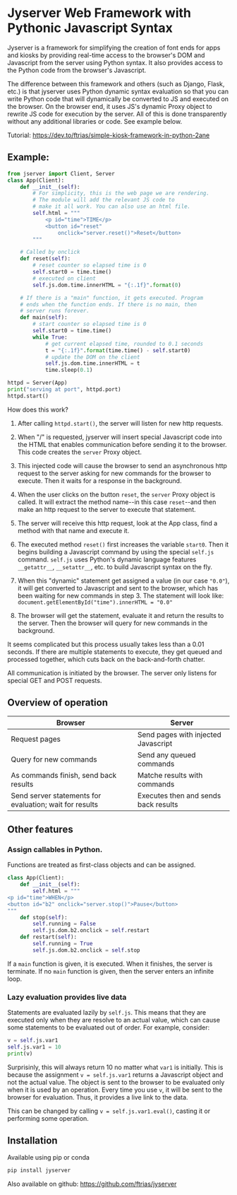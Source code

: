 # Jyserver Web Framework with Pythonic Javascript Syntax

Jyserver is a framework for simplifying the creation of font ends
for apps and kiosks by providing real-time access to the browser's DOM and 
Javascript from the server using Python syntax. It also
provides access to the Python code from the browser's Javascript.

The difference between this framework and others (such as Django,
Flask, etc.) is that jyserver uses Python dynamic syntax evaluation
so that you can write Python code that will dynamically be converted
to JS and executed on the browser. On the browser end,
it uses JS's dynamic Proxy object to rewrite JS code for execution by
the server. All of this is done transparently without any additional
libraries or code. See example below.

Tutorial: https://dev.to/ftrias/simple-kiosk-framework-in-python-2ane

## Example:

```python
from jserver import Client, Server
class App(Client):
    def __init__(self):
        # For simplicity, this is the web page we are rendering. 
        # The module will add the relevant JS code to 
        # make it all work. You can also use an html file.
        self.html = """
            <p id="time">TIME</p>
            <button id="reset" 
                onclick="server.reset()">Reset</button>
        """

    # Called by onclick
    def reset(self):
        # reset counter so elapsed time is 0
        self.start0 = time.time()
        # executed on client
        self.js.dom.time.innerHTML = "{:.1f}".format(0)

    # If there is a "main" function, it gets executed. Program
    # ends when the function ends. If there is no main, then
    # server runs forever.
    def main(self):
        # start counter so elapsed time is 0
        self.start0 = time.time()
        while True:
            # get current elapsed time, rounded to 0.1 seconds
            t = "{:.1f}".format(time.time() - self.start0)
            # update the DOM on the client
            self.js.dom.time.innerHTML = t
            time.sleep(0.1)

httpd = Server(App)
print("serving at port", httpd.port)
httpd.start()
```

How does this work?

1. After calling `httpd.start()`, the server will listen for new http requests.

2. When "/" is requested, jyserver will insert special Javascript code into the HTML that enables communication before sending it to the browser. This code creates the `server` Proxy object.

3. This injected code will cause the browser to send an asynchronous http request to the server asking for new commands for the browser to execute. Then it waits for a response in the background.

4. When the user clicks on the button `reset`, the `server` Proxy object is called. It will extract the method name--in this case `reset`--and then make an http request to the server to execute that statement. 

5. The server will receive this http request, look at the App class, find a method with that name and execute it.

6. The executed method `reset()` first increases the variable `start0`. Then it begins building a Javascript command by using the special `self.js` command. `self.js` uses Python's dynamic language features `__getattr__`, `__setattr__`, etc. to build Javascript syntax on the fly. 

7. When this "dynamic" statement get assigned a value (in our case `"0.0"`), it will get converted to Javascript and sent to the browser, which has been waiting for new commands in step 3. The statement will look like: `document.getElementById("time").innerHTML = "0.0"`

8. The browser will get the statement, evaluate it and return the results to the server. Then the browser will query for new commands in the background.

It seems complicated but this process usually takes less than a 0.01 seconds. If there are multiple statements to execute, they get queued and processed together, which cuts back on the back-and-forth chatter.

All communication is initiated by the browser. The server only listens for special GET and POST requests.

## Overview of operation

| Browser   |   Server  |
|-----------|-----------|
| Request pages |  Send pages with injected Javascript |
| Query for new commands | Send any queued commands |
| As commands finish, send back results | Matche results with commands |
| Send server statements for evaluation; wait for results |  Executes then and sends back results |

## Other features

### Assign callables in Python. 

Functions are treated as first-class objects and can be assigned.

```python
class App(Client):
    def __init__(self):
        self.html = """
<p id="time">WHEN</p>
<button id="b2" onclick="server.stop()">Pause</button>
"""
    def stop(self):
        self.running = False
        self.js.dom.b2.onclick = self.restart
    def restart(self):
        self.running = True
        self.js.dom.b2.onclick = self.stop
```

If a `main` function is given, it is executed. When it finishes, the server is terminate. If no `main` function is given, then the server
enters an infinite loop.

### Lazy evaluation provides live data

Statements are evaluated lazily by `self.js`. This means that they are
executed only when they are resolve to an actual value, which
can cause some statements to be evaluated out of order. For example,
consider:

```python
v = self.js.var1
self.js.var1 = 10
print(v)
```

Surprisinly, this will always return 10 no matter what `var1` is initially. This is because the assignment `v = self.js.var1` returns a Javascript object and not the actual value. 
The object is sent to the browser to be evaluated 
only when it is used by an operation. 
Every time you use `v`, it will be sent to
the browser for evaluation. Thus, it provides a live link to the data.

This can be changed by calling `v = self.js.var1.eval()`, casting it or performing some operation.

## Installation

Available using pip or conda

```bash
pip install jyserver
```

Also available on github: https://github.com/ftrias/jyserver
